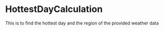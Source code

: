 # HottestDayCalculation
This is to find the hottest day and the region of the provided weather data 
